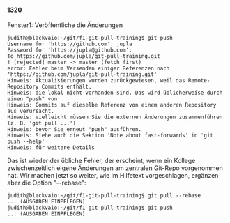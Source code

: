 #### 1320

Fenster1: Veröffentliche die Änderungen

```
judith@blackvaio:~/git/f1-git-pull-training$ git push
Username for 'https://github.com': jupla
Password for 'https://jupla@github.com':
To https://github.com/jupla/git-pull-training.git
! [rejected] master -> master (fetch first)
error: Fehler beim Versenden einiger Referenzen nach 'https://github.com/jupla/git-pull-training.git'
Hinweis: Aktualisierungen wurden zurückgewiesen, weil das Remote-Repository Commits enthält,
Hinweis: die lokal nicht vorhanden sind. Das wird üblicherweise durch einen "push" von
Hinweis: Commits auf dieselbe Referenz von einem anderen Repository aus verursacht.
Hinweis: Vielleicht müssen Sie die externen Änderungen zusammenführen (z. B. 'git pull ...')
Hinweis: bevor Sie erneut "push" ausführen.
Hinweis: Siehe auch die Sektion 'Note about fast-forwards' in 'git push --help'
Hinweis: für weitere Details
```

Das ist wieder der übliche Fehler, der erscheint, wenn ein Kollege
zwischenzeitlich eigene Änderungen am zentralen Git-Repo
vorgenommen hat. Wir machen jetzt so weiter, wie im
Hilfetext vorgeschlagen, ergänzen aber die Option "--rebase":

```
judith@blackvaio:~/git/f1-git-pull-training$ git pull --rebase
... (AUSGABEN EINPFLEGEN)
judith@blackvaio:~/git/f1-git-pull-training$ git push
... (AUSGABEN EINPFLEGEN)
```
